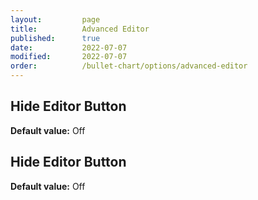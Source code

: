```yaml
---
layout:         page
title:          Advanced Editor
published:      true
date:           2022-07-07
modified:   	2022-07-07
order:          /bullet-chart/options/advanced-editor
---
```




## Hide Editor Button

**Default value:** Off

## Hide Editor Button

**Default value:** Off

